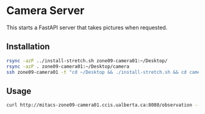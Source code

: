 # Camera Server

This starts a FastAPI server that takes pictures when requested.

## Installation
```bash
rsync -azP ../install-stretch.sh zone09-camera01:~/Desktop/
rsync -azP . zone09-camera01:~/Desktop/camera
ssh zone09-camera01 -t "cd ~/Desktop && ./install-stretch.sh && cd camera && docker-compose up -d"
```


## Usage
```bash
curl http://mitacs-zone09-camera01.ccis.ualberta.ca:8080/observation --output observation.png
```
